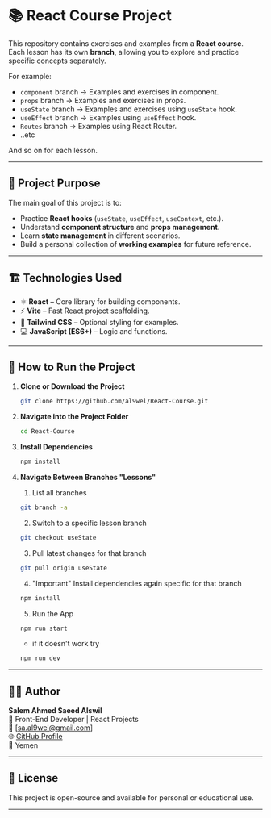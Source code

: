 # 📚 React Course Project

This repository contains exercises and examples from a **React course**.  
Each lesson has its own **branch**, allowing you to explore and practice specific concepts separately.

For example:

- `component` branch → Examples and exercises in component.
- `props` branch → Examples and exercises in props.
- `useState` branch → Examples and exercises using `useState` hook.
- `useEffect` branch → Examples using `useEffect` hook.
- `Routes` branch → Examples using React Router.
- ..etc

And so on for each lesson.

---

## 🚀 Project Purpose

The main goal of this project is to:

- Practice **React hooks** (`useState`, `useEffect`, `useContext`, etc.).
- Understand **component structure** and **props management**.
- Learn **state management** in different scenarios.
- Build a personal collection of **working examples** for future reference.

---

## 🏗️ Technologies Used

- ⚛️ **React** – Core library for building components.
- ⚡ **Vite** – Fast React project scaffolding.
- 🎨 **Tailwind CSS** – Optional styling for examples.
- 💻 **JavaScript (ES6+)** – Logic and functions.

---

## 🧾 How to Run the Project

1. **Clone or Download the Project**

   ```bash
   git clone https://github.com/al9wel/React-Course.git
   ```

2. **Navigate into the Project Folder**

   ```bash
   cd React-Course
   ```

3. **Install Dependencies**

   ```bash
   npm install
   ```

4. **Navigate Between Branches "Lessons"**
   1. List all branches
   ```bash
   git branch -a
   ```
   2. Switch to a specific lesson branch
   ```bash
   git checkout useState
   ```
   3. Pull latest changes for that branch
   ```bash
   git pull origin useState
   ```
   4. "Important" Install dependencies again specific for that branch
   ```bash
   npm install
   ```
   5. Run the App        
   ```bash
   npm run start
   ```
   - if it doesn't work try
   ```bash
   npm run dev
   ```

---

## 👨‍💻 Author

**Salem Ahmed Saeed Alswil**  
💼 Front-End Developer | React Projects  
📧 [sa.al9wel@gmail.com]  
🌐 [GitHub Profile](https://github.com/yourusername)  
📍 Yemen

---

## 📜 License

This project is open-source and available for personal or educational use.

---
